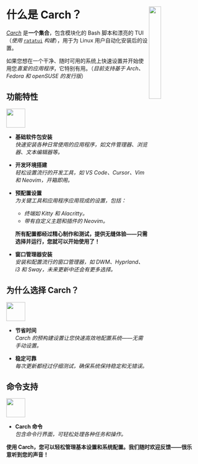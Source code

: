 <h1></h1>
<img
  src="/carch.png"
  width="25%"
  align="right"
 />

<h1>什么是 Carch？</h1>

*[Carch](https://carch.chalisehari.com.np)* 是**一个集合**，包含模块化的 Bash 脚本和漂亮的 TUI（*使用* [`ratatui`](https://github.com/ratatui-org/ratatui) *构建*），用于为 Linux 用户自动化安装后的设置。

如果您想在一个干净、随时可用的系统上快速设置并开始使用您*喜爱的应用程序*，它特别有用。（*目前支持基于 Arch、Fedora 和 openSUSE 的发行版*）

## 功能特性
<img src="https://img.icons8.com/?size=80&id=vSx5PNyFqTTo&format=png" width="50" /> 

- **基础软件包安装**  
  *快速安装各种日常使用的应用程序，如文件管理器、浏览器、文本编辑器等。*  

- **开发环境搭建**  
  *轻松设置流行的开发工具，如 VS Code、Cursor、Vim 和 Neovim，开箱即用。*  

- **预配置设置**  
  *为关键工具和应用程序应用现成的设置，包括：*  
  
  - *终端如 Kitty 和 Alacritty。*  
  - *带有自定义主题和插件的 Neovim。*  
  
  **所有配置都经过精心制作和测试，提供无缝体验——只需选择并运行，您就可以开始使用了！**

- **窗口管理器安装**  
  *安装和配置流行的窗口管理器，如 DWM、Hyprland、i3 和 Sway，未来更新中还会有更多选择。*  

## 为什么选择 Carch？
<img src="https://img.icons8.com/?size=80&id=111409&format=png" width="50" />

- **节省时间**  
  *Carch 的预构建设置让您快速高效地配置系统——无需手动设置。*

- **稳定可靠**  
  *每次更新都经过仔细测试，确保系统保持稳定和无错误。*  

## 命令支持 
<img src="https://img.icons8.com/?size=80&id=114423&format=png" width="50" />

- **Carch 命令**  
  *包含命令行界面，可轻松处理各种任务和操作。*  

**使用 Carch，您可以轻松管理基本设置和系统配置。我们随时欢迎反馈——很乐意听到您的声音！**